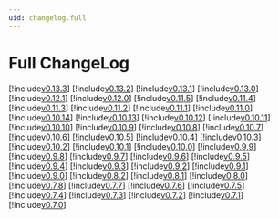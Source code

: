 ```yaml
---
uid: changelog.full
---
```


# Full ChangeLog

[!include[v0.13.3](v0.13.3.md)]
[!include[v0.13.2](v0.13.2.md)]
[!include[v0.13.1](v0.13.1.md)]
[!include[v0.13.0](v0.13.0.md)]
[!include[v0.12.1](v0.12.1.md)]
[!include[v0.12.0](v0.12.0.md)]
[!include[v0.11.5](v0.11.5.md)]
[!include[v0.11.4](v0.11.4.md)]
[!include[v0.11.3](v0.11.3.md)]
[!include[v0.11.2](v0.11.2.md)]
[!include[v0.11.1](v0.11.1.md)]
[!include[v0.11.0](v0.11.0.md)]
[!include[v0.10.14](v0.10.14.md)]
[!include[v0.10.13](v0.10.13.md)]
[!include[v0.10.12](v0.10.12.md)]
[!include[v0.10.11](v0.10.11.md)]
[!include[v0.10.10](v0.10.10.md)]
[!include[v0.10.9](v0.10.9.md)]
[!include[v0.10.8](v0.10.8.md)]
[!include[v0.10.7](v0.10.7.md)]
[!include[v0.10.6](v0.10.6.md)]
[!include[v0.10.5](v0.10.5.md)]
[!include[v0.10.4](v0.10.4.md)]
[!include[v0.10.3](v0.10.3.md)]
[!include[v0.10.2](v0.10.2.md)]
[!include[v0.10.1](v0.10.1.md)]
[!include[v0.10.0](v0.10.0.md)]
[!include[v0.9.9](v0.9.9.md)]
[!include[v0.9.8](v0.9.8.md)]
[!include[v0.9.7](v0.9.7.md)]
[!include[v0.9.6](v0.9.6.md)]
[!include[v0.9.5](v0.9.5.md)]
[!include[v0.9.4](v0.9.4.md)]
[!include[v0.9.3](v0.9.3.md)]
[!include[v0.9.2](v0.9.2.md)]
[!include[v0.9.1](v0.9.1.md)]
[!include[v0.9.0](v0.9.0.md)]
[!include[v0.8.2](v0.8.2.md)]
[!include[v0.8.1](v0.8.1.md)]
[!include[v0.8.0](v0.8.0.md)]
[!include[v0.7.8](v0.7.8.md)]
[!include[v0.7.7](v0.7.7.md)]
[!include[v0.7.6](v0.7.6.md)]
[!include[v0.7.5](v0.7.5.md)]
[!include[v0.7.4](v0.7.4.md)]
[!include[v0.7.3](v0.7.3.md)]
[!include[v0.7.2](v0.7.2.md)]
[!include[v0.7.1](v0.7.1.md)]
[!include[v0.7.0](v0.7.0.md)]
